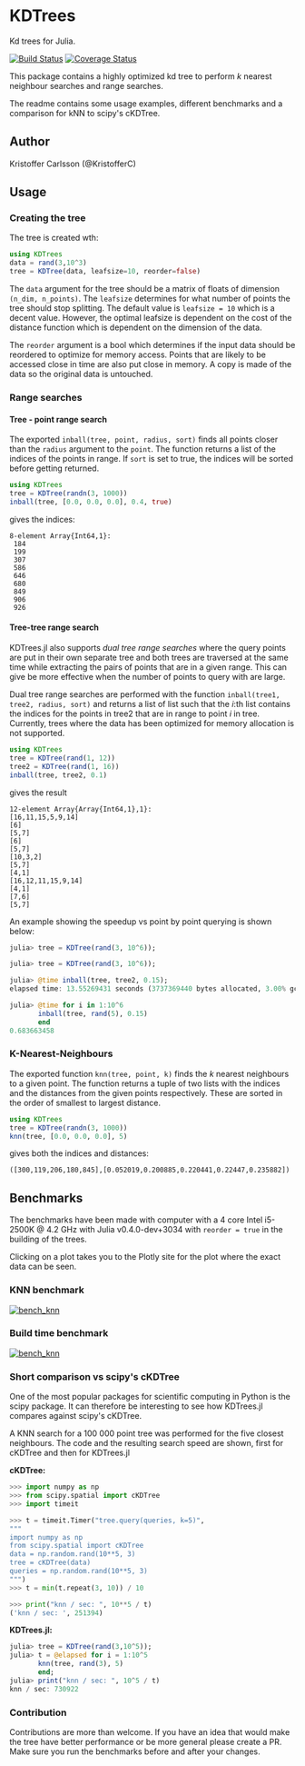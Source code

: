 # KDTrees

Kd trees for Julia.

[![Build Status](https://travis-ci.org/KristofferC/KDTrees.jl.svg?branch=master)](https://travis-ci.org/KristofferC/KDTrees.jl) [![Coverage Status](https://coveralls.io/repos/KristofferC/KDTrees.jl/badge.svg)](https://coveralls.io/r/KristofferC/KDTrees.jl)

This package contains a highly optimized kd tree to perform *k* nearest neighbour searches and range searches.

The readme contains some usage examples, different benchmarks and a comparison for kNN to scipy's cKDTree.

## Author
Kristoffer Carlsson (@KristofferC)

## Usage

### Creating the tree

The tree is created wth:
```julia
using KDTrees
data = rand(3,10^3)
tree = KDTree(data, leafsize=10, reorder=false)
```
The `data` argument for the tree should be a matrix of floats of dimension `(n_dim, n_points)`. The `leafsize` determines for what number of points the tree should stop splitting. The default value is `leafsize = 10` which is a decent value. However, the optimal leafsize is dependent on the cost of the 
distance function which is dependent on the dimension of the data.

The `reorder` argument is a bool which determines if the input data should
be reordered to optimize for memory access. Points that are likely to be accessed close in time are also put close in memory. A copy is made of the data
so the original data is untouched.

### Range searches

#### Tree - point range search

The exported `inball(tree, point, radius, sort)` finds all points closer than the `radius` argument to the `point`. The function
returns a list of the indices of the points in range. If `sort` is set to true, the indices will be sorted before getting returned.

```julia
using KDTrees
tree = KDTree(randn(3, 1000))
inball(tree, [0.0, 0.0, 0.0], 0.4, true)
```
gives the indices:
```
8-element Array{Int64,1}:
 184
 199
 307
 586
 646
 680
 849
 906
 926
```


#### Tree-tree range search

KDTrees.jl also supports *dual tree range searches* where the query points are 
put in their own separate tree and both trees are traversed at the same time 
while extracting the pairs of points that are in a given range. This can give 
be more effective when the number of points to query with are large.

Dual tree range searches are performed with the function `inball(tree1, tree2, radius, sort)` and returns a list of list such that the *i*:th list contains the indices for the points in tree2 that are in range to point *i* in tree. Currently, trees where the data has been optimized for memory allocation is not supported.

```julia
using KDTrees
tree = KDTree(rand(1, 12))
tree2 = KDTree(rand(1, 16))
inball(tree, tree2, 0.1)
```

gives the result
```
12-element Array{Array{Int64,1},1}:
[16,11,15,5,9,14]
[6]
[5,7]
[6]
[5,7]
[10,3,2]
[5,7]
[4,1]
[16,12,11,15,9,14]
[4,1]
[7,6]
[5,7]
```

An example showing the speedup vs point by point querying is shown below:
```julia
julia> tree = KDTree(rand(3, 10^6));

julia> tree = KDTree(rand(3, 10^6));

julia> @time inball(tree, tree2, 0.15);
elapsed time: 13.55269431 seconds (3737369440 bytes allocated, 3.00% gc time)

julia> @time for i in 1:10^6
       inball(tree, rand(5), 0.15)
       end
0.683663458
```

### K-Nearest-Neighbours

The exported function `knn(tree, point, k)` finds the *k* nearest neighbours to a given point. The function returns a tuple of two lists with the indices and the distances from the given points respectively. These are sorted in the order of smallest to largest distance.

```julia
using KDTrees
tree = KDTree(randn(3, 1000))
knn(tree, [0.0, 0.0, 0.0], 5)
```
gives both the indices and distances:
```
([300,119,206,180,845],[0.052019,0.200885,0.220441,0.22447,0.235882])
```

## Benchmarks

The benchmarks have been made with computer with a 4 core Intel i5-2500K @ 4.2 GHz with Julia v0.4.0-dev+3034 with `reorder = true` in the building of the trees.

Clicking on a plot takes you to the Plotly site for the plot where the exact data can be seen.

### KNN benchmark

[![bench_knn](https://plot.ly/~kcarlsson89/397.png)](https://plot.ly/~kcarlsson89/397/)

### Build time benchmark

[![bench_knn](https://plot.ly/~kcarlsson89/413.png)](https://plot.ly/~kcarlsson89/413/)

### Short comparison vs scipy's cKDTree

One of the most popular packages for scientific computing in Python
is the scipy package. It can therefore be interesting to see how
KDTrees.jl compares against scipy's cKDTree.

A KNN search for a 100 000 point tree was performed for the five closest neighbours. The code and the resulting search speed are shown, first for
cKDTree and then for KDTrees.jl

**cKDTree:**

```python
>>> import numpy as np
>>> from scipy.spatial import cKDTree
>>> import timeit

>>> t = timeit.Timer("tree.query(queries, k=5)",
"""
import numpy as np
from scipy.spatial import cKDTree
data = np.random.rand(10**5, 3)
tree = cKDTree(data)
queries = np.random.rand(10**5, 3)
""")
>>> t = min(t.repeat(3, 10)) / 10

>>> print("knn / sec: ", 10**5 / t)
('knn / sec: ', 251394)
```

**KDTrees.jl:**
```julia
julia> tree = KDTree(rand(3,10^5));
julia> t = @elapsed for i = 1:10^5
       knn(tree, rand(3), 5)
       end;
julia> print("knn / sec: ", 10^5 / t)
knn / sec: 730922
```

### Contribution

Contributions are more than welcome. If you have an idea that would make the
tree have better performance or be more general please create a PR. Make 
sure you run the benchmarks before and after your changes.
